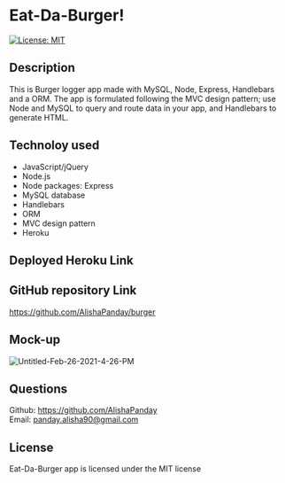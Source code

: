 # Eat-Da-Burger!
[![License: MIT](https://img.shields.io/badge/License-MIT-yellow.svg)](https://opensource.org/licenses/MIT)

## Description
This is Burger logger app made with MySQL, Node, Express, Handlebars and a  ORM. The app is formulated following the MVC design pattern; use Node and MySQL to query and route data in your app, and Handlebars to generate HTML.

## Technoloy used
* JavaScript/jQuery
* Node.js
* Node packages: Express
* MySQL database
* Handlebars
* ORM
* MVC design pattern
* Heroku

## Deployed Heroku Link  

## GitHub repository Link
https://github.com/AlishaPanday/burger  <br  />


## Mock-up 
![Untitled-Feb-26-2021-4-26-PM](https://user-images.githubusercontent.com/72904217/109277050-bfc56180-7851-11eb-9d67-4a8fafe0ffc8.gif)

## Questions
Github: https://github.com/AlishaPanday  <br  />
Email: panday.alisha90@gmail.com 

## License
Eat-Da-Burger app is licensed under the MIT license



